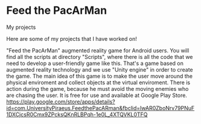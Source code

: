 # Feed the PacArMan
My projects

Here are some of my projects that I have worked on!

"Feed the PacArMan" augmented reality game for Android users.
You will find all the scripts at directory "Scripts", where there is all the code that we need to develop a user-friendly game like this.
That's a game based on augmented reality technology and we use "Unity engine" in order to create the game.
The main idea of this game is to make the user move around the physical enviroment and collect objects at the virtual enviroment. There is action during the game, because he must avoid the moving enemies who are chasing the user.
It is free for use and available at Google Play Store.
https://play.google.com/store/apps/details?id=com.UniversityPiraeus.FeedthePacARman&fbclid=IwAR0ZboNrv79PNuF1DXCjcsR0Cmx9ZPcksQKnRLBPqh-1e0L_4XTQVKL0TFQ
